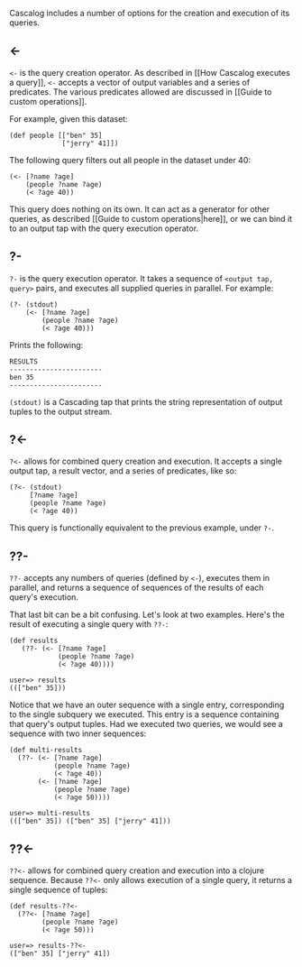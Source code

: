 Cascalog includes a number of options for the creation and execution of its queries.

## <- ##

`<-` is the query creation operator. As described in [[How Cascalog executes a query]], `<-` accepts a vector of output variables and a series of predicates. The various predicates allowed are discussed in [[Guide to custom operations]].

For example, given this dataset:

    (def people [["ben" 35]
                 ["jerry" 41]])

The following query filters out all people in the dataset under 40:

    (<- [?name ?age]
        (people ?name ?age)
        (< ?age 40))

This query does nothing on its own. It can act as a generator for other queries, as described [[Guide to custom operations|here]], or we can bind it to an output tap with the query execution operator.

## ?- ##

`?-` is the query execution operator. It takes a sequence of `<output tap, query>` pairs, and executes all supplied queries in parallel. For example:

    (?- (stdout)
        (<- [?name ?age]
            (people ?name ?age)
            (< ?age 40)))

Prints the following:

    RESULTS
    -----------------------
    ben	35
    -----------------------

`(stdout)` is a Cascading tap that prints the string representation of output tuples to the output stream.

## ?<- ##

 `?<-` allows for combined query creation and execution. It accepts a single output tap, a result vector, and a series of predicates, like so:

    (?<- (stdout)
         [?name ?age]
         (people ?name ?age)
         (< ?age 40))

This query is functionally equivalent to the previous example, under `?-`.

## ??- ##

`??-` accepts any numbers of queries (defined by `<-`), executes them in parallel, and returns a sequence of sequences of the results of each query's execution.

That last bit can be a bit confusing. Let's look at two examples. Here's the result of executing a single query with `??-`:

    (def results
       (??- (<- [?name ?age]
                (people ?name ?age)
                (< ?age 40))))

    user=> results
    ((["ben" 35]))

Notice that we have an outer sequence with a single entry, corresponding to the single subquery we executed. This entry is a sequence containing that query's output tuples. Had we executed two queries, we would see a sequence with two inner sequences: 

    (def multi-results
      (??- (<- [?name ?age]
               (people ?name ?age)
               (< ?age 40))
           (<- [?name ?age]
               (people ?name ?age)
               (< ?age 50))))

    user=> multi-results
    ((["ben" 35]) (["ben" 35] ["jerry" 41]))

## ??<- ##

`??<-` allows for combined query creation and execution into a clojure sequence. Because `??<-` only allows execution of a single query, it returns a single sequence of tuples:

    (def results-??<-
      (??<- [?name ?age]
            (people ?name ?age)
            (< ?age 50)))

    user=> results-??<-
    (["ben" 35] ["jerry" 41])
